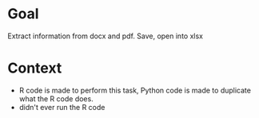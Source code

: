 # Goal 
Extract information from docx and pdf. Save, open into xlsx

# Context
* R code is made to perform this task, Python code is made to duplicate what the R code does. 
* didn't ever run the R code